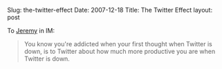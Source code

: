 Slug: the-twitter-effect
Date: 2007-12-18
Title: The Twitter Effect
layout: post

To [Jeremy](http://adactio.com/journal) in IM:

>You know you're addicted when your first thought when Twitter is down, is to Twitter about how much more productive you are when Twitter is down.
